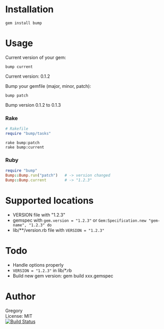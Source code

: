 # Installation

    gem install bump

# Usage

Current version of your gem:

    bump current

Current version: 0.1.2

Bump your gemfile (major, minor, patch):

    bump patch

Bump version 0.1.2 to 0.1.3

### Rake

```Ruby
# Rakefile
require "bump/tasks"
```

    rake bump:patch
    rake bump:current

### Ruby
```Ruby
require "bump"
Bump::Bump.run("patch")   # -> version changed
Bump::Bump.current        # -> "1.2.3"
```

# Supported locations
 - VERSION file with "1.2.3"
 - gemspec with `gem.version = "1.2.3"` or `Gem:Specification.new "gem-name", "1.2.3" do`
 - lib/**/version.rb file with `VERSION = "1.2.3"`

# Todo

 - Handle options properly
 - `VERSION = "1.2.3"` in lib/*.rb
 - Build new gem version: gem build xxx.gemspec

# Author
Gregory<br/>
License: MIT<br/>
[![Build Status](https://travis-ci.org/gregorym/bump.png)](https://travis-ci.org/gregorym/bump)


